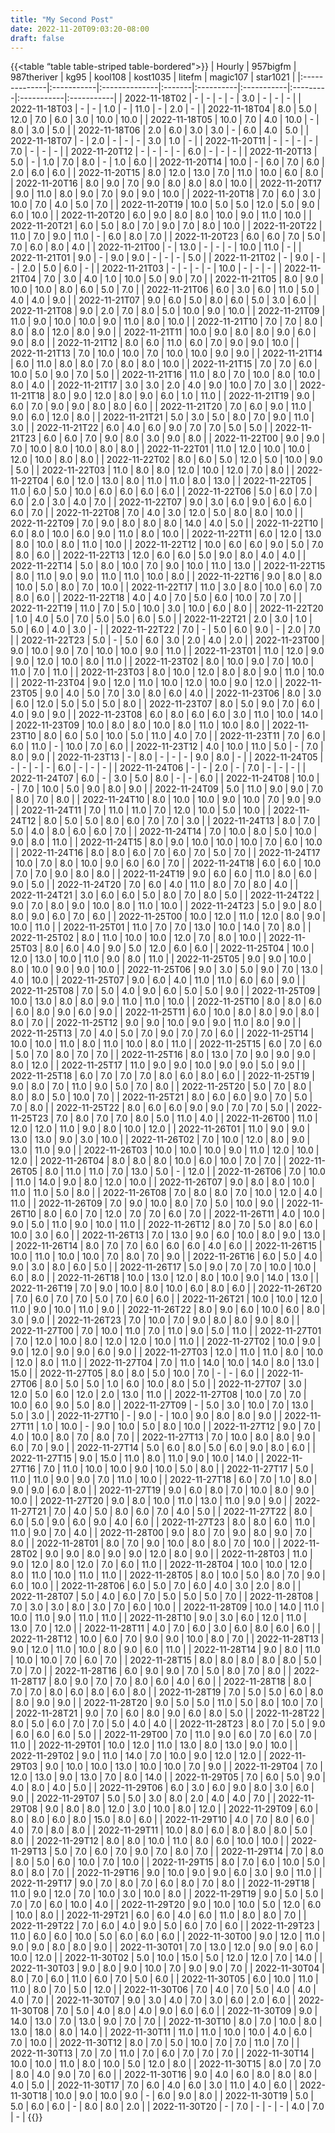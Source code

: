 ```yaml
---
title: "My Second Post"
date: 2022-11-20T09:03:20-08:00
draft: false
---
```

{{<table “table table-striped table-bordered">}}
| Hourly        | 957bigfm   | 987theriver   | kg95   | kool108   | kost1035   | litefm   | magic107   | star1021   |
|:--------------|:-----------|:--------------|:-------|:----------|:-----------|:---------|:-----------|:-----------|
| 2022-11-18T02 | -          | -             | -      | -         | 3.0        | -        | -          | -          |
| 2022-11-18T03 | -          | -             | 1.0    | -         | 11.0       | -        | 2.0        | -          |
| 2022-11-18T04 | 8.0        | 5.0           | 12.0   | 7.0       | 6.0        | 3.0      | 10.0       | 10.0       |
| 2022-11-18T05 | 10.0       | 7.0           | 4.0    | 10.0      | -          | 8.0      | 3.0        | 5.0        |
| 2022-11-18T06 | 2.0        | 6.0           | 3.0    | 3.0       | -          | 6.0      | 4.0        | 5.0        |
| 2022-11-18T07 | -          | 2.0           | -      | -         | -          | 3.0      | 1.0        | -          |
| 2022-11-20T11 | -          | -             | -      | -         | 7.0        | -        | -          | -          |
| 2022-11-20T12 | -          | -             | -      | -         | 6.0        | -        | -          | -          |
| 2022-11-20T13 | 5.0        | -             | 1.0    | 7.0       | 8.0        | -        | 1.0        | 6.0        |
| 2022-11-20T14 | 10.0       | -             | 6.0    | 7.0       | 6.0        | 2.0      | 6.0        | 6.0        |
| 2022-11-20T15 | 8.0        | 12.0          | 13.0   | 7.0       | 11.0       | 10.0     | 6.0        | 8.0        |
| 2022-11-20T16 | 8.0        | 9.0           | 7.0    | 9.0       | 8.0        | 8.0      | 8.0        | 10.0       |
| 2022-11-20T17 | 9.0        | 11.0          | 8.0    | 9.0       | 7.0        | 9.0      | 9.0        | 10.0       |
| 2022-11-20T18 | 7.0        | 6.0           | 3.0    | 10.0      | 7.0        | 4.0      | 5.0        | 7.0        |
| 2022-11-20T19 | 10.0       | 5.0           | 5.0    | 12.0      | 5.0        | 9.0      | 6.0        | 10.0       |
| 2022-11-20T20 | 6.0        | 9.0           | 8.0    | 8.0       | 10.0       | 9.0      | 11.0       | 10.0       |
| 2022-11-20T21 | 6.0        | 5.0           | 8.0    | 7.0       | 9.0        | 7.0      | 8.0        | 10.0       |
| 2022-11-20T22 | 11.0       | 7.0           | 9.0    | 11.0      | -          | 6.0      | 8.0        | 7.0        |
| 2022-11-20T23 | 6.0        | 6.0           | 7.0    | 5.0       | 7.0        | 6.0      | 8.0        | 4.0        |
| 2022-11-21T00 | -          | 13.0          | -      | -         | -          | 10.0     | 11.0       | -          |
| 2022-11-21T01 | 9.0        | -             | 9.0    | 9.0       | -          | -        | -          | 5.0        |
| 2022-11-21T02 | -          | 9.0           | -      | -         | 2.0        | 5.0      | 6.0        | -          |
| 2022-11-21T03 | -          | -             | -      | -         | 10.0       | -        | -          | -          |
| 2022-11-21T04 | 7.0        | 3.0           | 4.0    | 1.0       | 10.0       | 5.0      | 9.0        | 7.0        |
| 2022-11-21T05 | 8.0        | 9.0           | 10.0   | 10.0      | 8.0        | 6.0      | 5.0        | 7.0        |
| 2022-11-21T06 | 6.0        | 3.0           | 6.0    | 11.0      | 5.0        | 4.0      | 4.0        | 9.0        |
| 2022-11-21T07 | 9.0        | 6.0           | 5.0    | 8.0       | 6.0        | 5.0      | 3.0        | 6.0        |
| 2022-11-21T08 | 9.0        | 2.0           | 7.0    | 8.0       | 5.0        | 10.0     | 9.0        | 10.0       |
| 2022-11-21T09 | 11.0       | 9.0           | 10.0   | 10.0      | 9.0        | 11.0     | 8.0        | 10.0       |
| 2022-11-21T10 | 7.0        | 7.0           | 8.0    | 8.0       | 8.0        | 12.0     | 8.0        | 9.0        |
| 2022-11-21T11 | 10.0       | 9.0           | 8.0    | 8.0       | 9.0        | 6.0      | 9.0        | 8.0        |
| 2022-11-21T12 | 8.0        | 6.0           | 11.0   | 6.0       | 7.0        | 9.0      | 9.0        | 10.0       |
| 2022-11-21T13 | 7.0        | 10.0          | 10.0   | 7.0       | 10.0       | 10.0     | 9.0        | 9.0        |
| 2022-11-21T14 | 6.0        | 11.0          | 8.0    | 8.0       | 7.0        | 8.0      | 8.0        | 10.0       |
| 2022-11-21T15 | 7.0        | 7.0           | 6.0    | 10.0      | 5.0        | 9.0      | 7.0        | 5.0        |
| 2022-11-21T16 | 11.0       | 8.0           | 7.0    | 10.0      | 8.0        | 10.0     | 8.0        | 4.0        |
| 2022-11-21T17 | 3.0        | 3.0           | 2.0    | 4.0       | 9.0        | 10.0     | 7.0        | 3.0        |
| 2022-11-21T18 | 8.0        | 9.0           | 12.0   | 8.0       | 9.0        | 6.0      | 1.0        | 11.0       |
| 2022-11-21T19 | 9.0        | 6.0           | 7.0    | 9.0       | 9.0        | 8.0      | 8.0        | 6.0        |
| 2022-11-21T20 | 7.0        | 6.0           | 9.0    | 11.0      | 9.0        | 6.0      | 12.0       | 8.0        |
| 2022-11-21T21 | 5.0        | 3.0           | 5.0    | 8.0       | 7.0        | 9.0      | 11.0       | 3.0        |
| 2022-11-21T22 | 6.0        | 4.0           | 6.0    | 9.0       | 7.0        | 7.0      | 5.0        | 5.0        |
| 2022-11-21T23 | 6.0        | 6.0           | 7.0    | 9.0       | 8.0        | 3.0      | 9.0        | 8.0        |
| 2022-11-22T00 | 9.0        | 9.0           | 7.0    | 10.0      | 8.0        | 10.0     | 8.0        | 8.0        |
| 2022-11-22T01 | 11.0       | 12.0          | 10.0   | 10.0      | 12.0       | 10.0     | 8.0        | 8.0        |
| 2022-11-22T02 | 8.0        | 6.0           | 5.0    | 12.0      | 5.0        | 10.0     | 9.0        | 5.0        |
| 2022-11-22T03 | 11.0       | 8.0           | 8.0    | 12.0      | 10.0       | 12.0     | 7.0        | 8.0        |
| 2022-11-22T04 | 6.0        | 12.0          | 13.0   | 8.0       | 11.0       | 11.0     | 8.0        | 13.0       |
| 2022-11-22T05 | 11.0       | 6.0           | 5.0    | 10.0      | 6.0        | 6.0      | 6.0        | 6.0        |
| 2022-11-22T06 | 5.0        | 6.0           | 7.0    | 6.0       | 2.0        | 3.0      | 4.0        | 7.0        |
| 2022-11-22T07 | 9.0        | 3.0           | 6.0    | 9.0       | 6.0        | 6.0      | 6.0        | 7.0        |
| 2022-11-22T08 | 7.0        | 4.0           | 3.0    | 12.0      | 5.0        | 8.0      | 8.0        | 10.0       |
| 2022-11-22T09 | 7.0        | 9.0           | 8.0    | 8.0       | 8.0        | 14.0     | 4.0        | 5.0        |
| 2022-11-22T10 | 6.0        | 8.0           | 10.0   | 6.0       | 9.0        | 11.0     | 8.0        | 10.0       |
| 2022-11-22T11 | 6.0        | 12.0          | 13.0   | 8.0       | 10.0       | 8.0      | 11.0       | 10.0       |
| 2022-11-22T12 | 10.0       | 6.0           | 6.0    | 9.0       | 5.0        | 7.0      | 8.0        | 6.0        |
| 2022-11-22T13 | 12.0       | 6.0           | 6.0    | 5.0       | 9.0        | 8.0      | 4.0        | 4.0        |
| 2022-11-22T14 | 5.0        | 8.0           | 10.0   | 7.0       | 9.0        | 10.0     | 11.0       | 13.0       |
| 2022-11-22T15 | 8.0        | 11.0          | 9.0    | 9.0       | 11.0       | 11.0     | 10.0       | 8.0        |
| 2022-11-22T16 | 9.0        | 8.0           | 8.0    | 10.0      | 5.0        | 8.0      | 7.0        | 10.0       |
| 2022-11-22T17 | 11.0       | 3.0           | 8.0    | 10.0      | 6.0        | 7.0      | 8.0        | 6.0        |
| 2022-11-22T18 | 4.0        | 4.0           | 7.0    | 5.0       | 6.0        | 10.0     | 7.0        | 7.0        |
| 2022-11-22T19 | 11.0       | 7.0           | 5.0    | 10.0      | 3.0        | 10.0     | 6.0        | 8.0        |
| 2022-11-22T20 | 1.0        | 4.0           | 5.0    | 7.0       | 5.0        | 5.0      | 6.0        | 5.0        |
| 2022-11-22T21 | 2.0        | 3.0           | 1.0    | 5.0       | 6.0        | 4.0      | 3.0        | -          |
| 2022-11-22T22 | 7.0        | -             | 5.0    | 6.0       | 9.0        | -        | 2.0        | 7.0        |
| 2022-11-22T23 | 5.0        | -             | 5.0    | 6.0       | 3.0        | 2.0      | 4.0        | 2.0        |
| 2022-11-23T00 | 9.0        | 10.0          | 9.0    | 7.0       | 10.0       | 10.0     | 9.0        | 11.0       |
| 2022-11-23T01 | 11.0       | 12.0          | 9.0    | 9.0       | 12.0       | 10.0     | 8.0        | 11.0       |
| 2022-11-23T02 | 8.0        | 10.0          | 9.0    | 7.0       | 10.0       | 11.0     | 7.0        | 11.0       |
| 2022-11-23T03 | 8.0        | 10.0          | 12.0   | 8.0       | 8.0        | 9.0      | 11.0       | 10.0       |
| 2022-11-23T04 | 9.0        | 12.0          | 11.0   | 10.0      | 12.0       | 10.0     | 9.0        | 12.0       |
| 2022-11-23T05 | 9.0        | 4.0           | 5.0    | 7.0       | 3.0        | 8.0      | 6.0        | 4.0        |
| 2022-11-23T06 | 8.0        | 3.0           | 6.0    | 12.0      | 5.0        | 5.0      | 5.0        | 8.0        |
| 2022-11-23T07 | 8.0        | 5.0           | 9.0    | 7.0       | 6.0        | 4.0      | 9.0        | 9.0        |
| 2022-11-23T08 | 6.0        | 8.0           | 6.0    | 6.0       | 3.0        | 11.0     | 10.0       | 14.0       |
| 2022-11-23T09 | 10.0       | 8.0           | 8.0    | 10.0      | 8.0        | 11.0     | 10.0       | 8.0        |
| 2022-11-23T10 | 8.0        | 6.0           | 5.0    | 10.0      | 5.0        | 11.0     | 4.0        | 7.0        |
| 2022-11-23T11 | 7.0        | 6.0           | 6.0    | 11.0      | -          | 10.0     | 7.0        | 6.0        |
| 2022-11-23T12 | 4.0        | 10.0          | 11.0   | 5.0       | -          | 7.0      | 8.0        | 9.0        |
| 2022-11-23T13 | -          | 8.0           | -      | -         | -          | 9.0      | 8.0        | -          |
| 2022-11-24T05 | -          | -             | -      | -         | 6.0        | -        | -          | -          |
| 2022-11-24T06 | -          | -             | 2.0    | -         | 7.0        | -        | -          | -          |
| 2022-11-24T07 | 6.0        | -             | 3.0    | 5.0       | 8.0        | -        | -          | 6.0        |
| 2022-11-24T08 | 10.0       | -             | 7.0    | 10.0      | 5.0        | 9.0      | 8.0        | 9.0        |
| 2022-11-24T09 | 5.0        | 11.0          | 9.0    | 9.0       | 7.0        | 8.0      | 7.0        | 8.0        |
| 2022-11-24T10 | 8.0        | 10.0          | 10.0   | 9.0       | 10.0       | 7.0      | 9.0        | 9.0        |
| 2022-11-24T11 | 7.0        | 11.0          | 11.0   | 7.0       | 12.0       | 10.0     | 5.0        | 10.0       |
| 2022-11-24T12 | 8.0        | 5.0           | 5.0    | 8.0       | 6.0        | 7.0      | 7.0        | 3.0        |
| 2022-11-24T13 | 8.0        | 7.0           | 5.0    | 4.0       | 8.0        | 6.0      | 6.0        | 7.0        |
| 2022-11-24T14 | 7.0        | 10.0          | 8.0    | 5.0       | 10.0       | 9.0      | 8.0        | 11.0       |
| 2022-11-24T15 | 8.0        | 9.0           | 10.0   | 10.0      | 10.0       | 7.0      | 6.0        | 10.0       |
| 2022-11-24T16 | 8.0        | 8.0           | 6.0    | 7.0       | 6.0        | 7.0      | 5.0        | 7.0        |
| 2022-11-24T17 | 10.0       | 7.0           | 8.0    | 10.0      | 9.0        | 6.0      | 6.0        | 7.0        |
| 2022-11-24T18 | 6.0        | 6.0           | 10.0   | 7.0       | 7.0        | 9.0      | 8.0        | 8.0        |
| 2022-11-24T19 | 9.0        | 6.0           | 6.0    | 11.0      | 8.0        | 6.0      | 9.0        | 5.0        |
| 2022-11-24T20 | 7.0        | 6.0           | 4.0    | 11.0      | 8.0        | 7.0      | 8.0        | 4.0        |
| 2022-11-24T21 | 3.0        | 6.0           | 6.0    | 5.0       | 8.0        | 7.0      | 8.0        | 5.0        |
| 2022-11-24T22 | 9.0        | 7.0           | 8.0    | 9.0       | 10.0       | 8.0      | 11.0       | 10.0       |
| 2022-11-24T23 | 5.0        | 9.0           | 8.0    | 8.0       | 9.0        | 6.0      | 7.0        | 6.0        |
| 2022-11-25T00 | 10.0       | 12.0          | 11.0   | 12.0      | 8.0        | 9.0      | 10.0       | 11.0       |
| 2022-11-25T01 | 11.0       | 7.0           | 7.0    | 13.0      | 10.0       | 14.0     | 7.0        | 8.0        |
| 2022-11-25T02 | 8.0        | 11.0          | 10.0   | 10.0      | 12.0       | 7.0      | 8.0        | 10.0       |
| 2022-11-25T03 | 8.0        | 6.0           | 4.0    | 9.0       | 5.0        | 12.0     | 6.0        | 6.0        |
| 2022-11-25T04 | 10.0       | 12.0          | 13.0   | 10.0      | 11.0       | 9.0      | 8.0        | 11.0       |
| 2022-11-25T05 | 9.0        | 9.0           | 10.0   | 8.0       | 10.0       | 9.0      | 9.0        | 10.0       |
| 2022-11-25T06 | 9.0        | 3.0           | 5.0    | 9.0       | 7.0        | 13.0     | 4.0        | 10.0       |
| 2022-11-25T07 | 9.0        | 6.0           | 4.0    | 11.0      | 11.0       | 6.0      | 6.0        | 9.0        |
| 2022-11-25T08 | 7.0        | 5.0           | 4.0    | 9.0       | 6.0        | 5.0      | 5.0        | 9.0        |
| 2022-11-25T09 | 10.0       | 13.0          | 8.0    | 8.0       | 9.0        | 11.0     | 11.0       | 10.0       |
| 2022-11-25T10 | 8.0        | 8.0           | 6.0    | 6.0       | 8.0        | 9.0      | 6.0        | 9.0        |
| 2022-11-25T11 | 6.0        | 10.0          | 8.0    | 8.0       | 9.0        | 8.0      | 8.0        | 7.0        |
| 2022-11-25T12 | 9.0        | 9.0           | 10.0   | 9.0       | 9.0        | 11.0     | 8.0        | 9.0        |
| 2022-11-25T13 | 7.0        | 4.0           | 5.0    | 7.0       | 9.0        | 7.0      | 7.0        | 6.0        |
| 2022-11-25T14 | 10.0       | 10.0          | 11.0   | 8.0       | 11.0       | 10.0     | 8.0        | 11.0       |
| 2022-11-25T15 | 6.0        | 7.0           | 6.0    | 5.0       | 7.0        | 8.0      | 7.0        | 7.0        |
| 2022-11-25T16 | 8.0        | 13.0          | 7.0    | 9.0       | 9.0        | 9.0      | 8.0        | 12.0       |
| 2022-11-25T17 | 11.0       | 9.0           | 9.0    | 10.0      | 9.0        | 9.0      | 5.0        | 9.0        |
| 2022-11-25T18 | 6.0        | 7.0           | 7.0    | 7.0       | 8.0        | 6.0      | 8.0        | 6.0        |
| 2022-11-25T19 | 9.0        | 8.0           | 7.0    | 11.0      | 9.0        | 5.0      | 7.0        | 8.0        |
| 2022-11-25T20 | 5.0        | 7.0           | 8.0    | 8.0       | 8.0        | 5.0      | 10.0       | 7.0        |
| 2022-11-25T21 | 8.0        | 6.0           | 6.0    | 9.0       | 7.0        | 5.0      | 7.0        | 8.0        |
| 2022-11-25T22 | 8.0        | 6.0           | 6.0    | 9.0       | 9.0        | 7.0      | 7.0        | 5.0        |
| 2022-11-25T23 | 7.0        | 8.0           | 7.0    | 7.0       | 8.0        | 5.0      | 11.0       | 4.0        |
| 2022-11-26T00 | 11.0       | 12.0          | 12.0   | 11.0      | 9.0        | 8.0      | 10.0       | 12.0       |
| 2022-11-26T01 | 11.0       | 9.0           | 9.0    | 13.0      | 13.0       | 9.0      | 3.0        | 10.0       |
| 2022-11-26T02 | 7.0        | 10.0          | 12.0   | 8.0       | 9.0        | 13.0     | 11.0       | 9.0        |
| 2022-11-26T03 | 10.0       | 10.0          | 10.0   | 9.0       | 11.0       | 12.0     | 10.0       | 12.0       |
| 2022-11-26T04 | 8.0        | 8.0           | 8.0    | 10.0      | 6.0        | 10.0     | 7.0        | 7.0        |
| 2022-11-26T05 | 8.0        | 11.0          | 11.0   | 7.0       | 13.0       | 5.0      | -          | 12.0       |
| 2022-11-26T06 | 7.0        | 10.0          | 11.0   | 14.0      | 9.0        | 8.0      | 12.0       | 10.0       |
| 2022-11-26T07 | 9.0        | 8.0           | 8.0    | 10.0      | 11.0       | 11.0     | 5.0        | 8.0        |
| 2022-11-26T08 | 7.0        | 8.0           | 8.0    | 7.0       | 10.0       | 12.0     | 4.0        | 11.0       |
| 2022-11-26T09 | 7.0        | 9.0           | 10.0   | 8.0       | 7.0        | 5.0      | 10.0       | 9.0        |
| 2022-11-26T10 | 8.0        | 6.0           | 7.0    | 12.0      | 7.0        | 7.0      | 6.0        | 7.0        |
| 2022-11-26T11 | 4.0        | 10.0          | 9.0    | 5.0       | 11.0       | 9.0      | 10.0       | 11.0       |
| 2022-11-26T12 | 8.0        | 7.0           | 5.0    | 8.0       | 6.0        | 10.0     | 3.0        | 6.0        |
| 2022-11-26T13 | 7.0        | 13.0          | 9.0    | 6.0       | 10.0       | 8.0      | 9.0        | 13.0       |
| 2022-11-26T14 | 8.0        | 7.0           | 7.0    | 6.0       | 6.0        | 6.0      | 4.0        | 6.0        |
| 2022-11-26T15 | 10.0       | 11.0          | 10.0   | 10.0      | 7.0        | 8.0      | 7.0        | 9.0        |
| 2022-11-26T16 | 6.0        | 5.0           | 4.0    | 9.0       | 3.0        | 8.0      | 6.0        | 5.0        |
| 2022-11-26T17 | 5.0        | 9.0           | 7.0    | 7.0       | 10.0       | 10.0     | 6.0        | 8.0        |
| 2022-11-26T18 | 10.0       | 13.0          | 12.0   | 8.0       | 10.0       | 9.0      | 14.0       | 13.0       |
| 2022-11-26T19 | 7.0        | 9.0           | 10.0   | 8.0       | 10.0       | 6.0      | 8.0        | 6.0        |
| 2022-11-26T20 | 7.0        | 6.0           | 7.0    | 7.0       | 5.0        | 7.0      | 6.0        | 6.0        |
| 2022-11-26T21 | 10.0       | 10.0          | 12.0   | 11.0      | 9.0        | 10.0     | 11.0       | 9.0        |
| 2022-11-26T22 | 8.0        | 9.0           | 6.0    | 10.0      | 6.0        | 8.0      | 3.0        | 9.0        |
| 2022-11-26T23 | 7.0        | 10.0          | 7.0    | 9.0       | 8.0        | 8.0      | 9.0        | 8.0        |
| 2022-11-27T00 | 7.0        | 10.0          | 11.0   | 7.0       | 11.0       | 9.0      | 5.0        | 11.0       |
| 2022-11-27T01 | 7.0        | 12.0          | 10.0   | 8.0       | 12.0       | 12.0     | 10.0       | 11.0       |
| 2022-11-27T02 | 10.0       | 9.0           | 9.0    | 12.0      | 9.0        | 9.0      | 6.0        | 9.0        |
| 2022-11-27T03 | 12.0       | 11.0          | 11.0   | 8.0       | 10.0       | 12.0     | 8.0        | 11.0       |
| 2022-11-27T04 | 7.0        | 11.0          | 14.0   | 10.0      | 14.0       | 8.0      | 13.0       | 15.0       |
| 2022-11-27T05 | 8.0        | 8.0           | 5.0    | 10.0      | 7.0        | -        | -          | 6.0        |
| 2022-11-27T06 | 8.0        | 5.0           | 5.0    | 1.0       | 6.0        | 10.0     | 8.0        | 5.0        |
| 2022-11-27T07 | 3.0        | 12.0          | 5.0    | 6.0       | 12.0       | 2.0      | 13.0       | 11.0       |
| 2022-11-27T08 | 10.0       | 7.0           | 7.0    | 10.0      | 6.0        | 9.0      | 5.0        | 8.0        |
| 2022-11-27T09 | -          | 5.0           | 3.0    | 10.0      | 7.0        | 13.0     | 5.0        | 3.0        |
| 2022-11-27T10 | -          | 9.0           | -      | 10.0      | 9.0        | 8.0      | 8.0        | 9.0        |
| 2022-11-27T11 | 1.0        | 10.0          | -      | 9.0       | 10.0       | 5.0      | 8.0        | 10.0       |
| 2022-11-27T12 | 9.0        | 7.0           | 4.0    | 10.0      | 8.0        | 7.0      | 8.0        | 7.0        |
| 2022-11-27T13 | 7.0        | 10.0          | 8.0    | 8.0       | 9.0        | 6.0      | 7.0        | 9.0        |
| 2022-11-27T14 | 5.0        | 6.0           | 8.0    | 5.0       | 6.0        | 9.0      | 8.0        | 6.0        |
| 2022-11-27T15 | 9.0        | 15.0          | 11.0   | 8.0       | 11.0       | 9.0      | 10.0       | 14.0       |
| 2022-11-27T16 | 7.0        | 11.0          | 10.0   | 10.0      | 9.0        | 10.0     | 5.0        | 8.0        |
| 2022-11-27T17 | 5.0        | 11.0          | 11.0   | 9.0       | 9.0        | 7.0      | 11.0       | 10.0       |
| 2022-11-27T18 | 6.0        | 7.0           | 1.0    | 8.0       | 9.0        | 9.0      | 6.0        | 8.0        |
| 2022-11-27T19 | 9.0        | 6.0           | 8.0    | 7.0       | 10.0       | 8.0      | 9.0        | 10.0       |
| 2022-11-27T20 | 9.0        | 8.0           | 10.0   | 11.0      | 13.0       | 11.0     | 9.0        | 9.0        |
| 2022-11-27T21 | 7.0        | 4.0           | 5.0    | 8.0       | 6.0        | 7.0      | 4.0        | 5.0        |
| 2022-11-27T22 | 8.0        | 6.0           | 5.0    | 9.0       | 6.0        | 9.0      | 4.0        | 6.0        |
| 2022-11-27T23 | 8.0        | 8.0           | 6.0    | 11.0      | 11.0       | 9.0      | 7.0        | 4.0        |
| 2022-11-28T00 | 9.0        | 8.0           | 7.0    | 9.0       | 8.0        | 9.0      | 7.0        | 8.0        |
| 2022-11-28T01 | 8.0        | 7.0           | 9.0    | 10.0      | 8.0        | 8.0      | 7.0        | 10.0       |
| 2022-11-28T02 | 9.0        | 9.0           | 8.0    | 9.0       | 9.0        | 12.0     | 8.0        | 9.0        |
| 2022-11-28T03 | 11.0       | 9.0           | 12.0   | 8.0       | 12.0       | 7.0      | 6.0        | 11.0       |
| 2022-11-28T04 | 10.0       | 10.0          | 12.0   | 8.0       | 11.0       | 10.0     | 11.0       | 11.0       |
| 2022-11-28T05 | 8.0        | 10.0          | 5.0    | 8.0       | 7.0        | 9.0      | 6.0        | 10.0       |
| 2022-11-28T06 | 6.0        | 5.0           | 7.0    | 6.0       | 4.0        | 3.0      | 2.0        | 8.0        |
| 2022-11-28T07 | 5.0        | 4.0           | 6.0    | 7.0       | 5.0        | 5.0      | 5.0        | 7.0        |
| 2022-11-28T08 | 7.0        | 3.0           | 3.0    | 8.0       | 3.0        | 7.0      | 6.0        | 10.0       |
| 2022-11-28T09 | 10.0       | 14.0          | 11.0   | 10.0      | 11.0       | 9.0      | 11.0       | 11.0       |
| 2022-11-28T10 | 9.0        | 3.0           | 6.0    | 12.0      | 11.0       | 13.0     | 7.0        | 12.0       |
| 2022-11-28T11 | 4.0        | 7.0           | 6.0    | 3.0       | 6.0        | 8.0      | 6.0        | 6.0        |
| 2022-11-28T12 | 10.0       | 6.0           | 7.0    | 9.0       | 9.0        | 10.0     | 8.0        | 7.0        |
| 2022-11-28T13 | 9.0        | 12.0          | 11.0   | 10.0      | 8.0        | 9.0      | 6.0        | 11.0       |
| 2022-11-28T14 | 9.0        | 8.0           | 11.0   | 10.0      | 10.0       | 7.0      | 6.0        | 7.0        |
| 2022-11-28T15 | 8.0        | 8.0           | 8.0    | 8.0       | 8.0        | 5.0      | 7.0        | 7.0        |
| 2022-11-28T16 | 6.0        | 9.0           | 9.0    | 7.0       | 5.0        | 8.0      | 7.0        | 8.0        |
| 2022-11-28T17 | 8.0        | 9.0           | 7.0    | 7.0       | 8.0        | 6.0      | 4.0        | 6.0        |
| 2022-11-28T18 | 8.0        | 7.0           | 7.0    | 8.0       | 6.0        | 8.0      | 6.0        | 8.0        |
| 2022-11-28T19 | 7.0        | 5.0           | 5.0    | 6.0       | 8.0        | 8.0      | 9.0        | 9.0        |
| 2022-11-28T20 | 9.0        | 5.0           | 5.0    | 11.0      | 5.0        | 8.0      | 10.0       | 7.0        |
| 2022-11-28T21 | 9.0        | 7.0           | 6.0    | 8.0       | 9.0        | 6.0      | 8.0        | 5.0        |
| 2022-11-28T22 | 8.0        | 5.0           | 6.0    | 7.0       | 7.0        | 5.0      | 4.0        | 4.0        |
| 2022-11-28T23 | 8.0        | 7.0           | 5.0    | 9.0       | 6.0        | 6.0      | 6.0        | 5.0        |
| 2022-11-29T00 | 7.0        | 11.0          | 9.0    | 6.0       | 7.0        | 6.0      | 7.0        | 11.0       |
| 2022-11-29T01 | 10.0       | 12.0          | 11.0   | 13.0      | 8.0        | 13.0     | 9.0        | 10.0       |
| 2022-11-29T02 | 9.0        | 11.0          | 14.0   | 7.0       | 10.0       | 9.0      | 12.0       | 12.0       |
| 2022-11-29T03 | 9.0        | 10.0          | 10.0   | 13.0      | 10.0       | 10.0     | 7.0        | 9.0        |
| 2022-11-29T04 | 7.0        | 12.0          | 13.0   | 9.0       | 13.0       | 7.0      | 8.0        | 14.0       |
| 2022-11-29T05 | 7.0        | 6.0           | 5.0    | 9.0       | 4.0        | 8.0      | 4.0        | 5.0        |
| 2022-11-29T06 | 6.0        | 3.0           | 6.0    | 9.0       | 8.0        | 3.0      | 6.0        | 9.0        |
| 2022-11-29T07 | 5.0        | 5.0           | 3.0    | 8.0       | 2.0        | 4.0      | 4.0        | 7.0        |
| 2022-11-29T08 | 9.0        | 8.0           | 8.0    | 12.0      | 3.0        | 10.0     | 8.0        | 12.0       |
| 2022-11-29T09 | 6.0        | 8.0           | 8.0    | 6.0       | 8.0        | 15.0     | 8.0        | 6.0        |
| 2022-11-29T10 | 4.0        | 7.0           | 8.0    | 6.0       | 4.0        | 7.0      | 8.0        | 8.0        |
| 2022-11-29T11 | 10.0       | 8.0           | 6.0    | 8.0       | 8.0        | 8.0      | 5.0        | 8.0        |
| 2022-11-29T12 | 8.0        | 8.0           | 10.0   | 11.0      | 8.0        | 6.0      | 10.0       | 10.0       |
| 2022-11-29T13 | 5.0        | 7.0           | 6.0    | 7.0       | 9.0        | 7.0      | 8.0        | 7.0        |
| 2022-11-29T14 | 7.0        | 8.0           | 8.0    | 5.0       | 6.0        | 10.0     | 7.0        | 10.0       |
| 2022-11-29T15 | 8.0        | 7.0           | 6.0    | 10.0      | 5.0        | 8.0      | 8.0        | 7.0        |
| 2022-11-29T16 | 9.0        | 10.0          | 9.0    | 9.0       | 6.0        | 3.0      | 9.0        | 11.0       |
| 2022-11-29T17 | 9.0        | 7.0           | 8.0    | 7.0       | 6.0        | 8.0      | 7.0        | 8.0        |
| 2022-11-29T18 | 11.0       | 9.0           | 12.0   | 7.0       | 10.0       | 3.0      | 10.0       | 8.0        |
| 2022-11-29T19 | 9.0        | 5.0           | 5.0    | 7.0       | 7.0        | 6.0      | 10.0       | 4.0        |
| 2022-11-29T20 | 9.0        | 10.0          | 10.0   | 5.0       | 12.0       | 6.0      | 10.0       | 8.0        |
| 2022-11-29T21 | 6.0        | 6.0           | 4.0    | 6.0       | 11.0       | 8.0      | 8.0        | 7.0        |
| 2022-11-29T22 | 7.0        | 6.0           | 4.0    | 9.0       | 5.0        | 6.0      | 7.0        | 6.0        |
| 2022-11-29T23 | 11.0       | 6.0           | 6.0    | 10.0      | 5.0        | 6.0      | 6.0        | 6.0        |
| 2022-11-30T00 | 9.0        | 12.0          | 11.0   | 9.0       | 9.0        | 8.0      | 8.0        | 9.0        |
| 2022-11-30T01 | 7.0        | 13.0          | 12.0   | 9.0       | 9.0        | 6.0      | 10.0       | 12.0       |
| 2022-11-30T02 | 5.0        | 10.0          | 15.0   | 5.0       | 12.0       | 12.0     | 7.0        | 14.0       |
| 2022-11-30T03 | 9.0        | 8.0           | 9.0    | 10.0      | 7.0        | 9.0      | 9.0        | 7.0        |
| 2022-11-30T04 | 8.0        | 7.0           | 6.0    | 11.0      | 6.0        | 7.0      | 5.0        | 6.0        |
| 2022-11-30T05 | 6.0        | 10.0          | 11.0   | 11.0      | 8.0        | 7.0      | 5.0        | 12.0       |
| 2022-11-30T06 | 7.0        | 4.0           | 7.0    | 5.0       | 4.0        | 4.0      | 4.0        | 7.0        |
| 2022-11-30T07 | 9.0        | 3.0           | 4.0    | 7.0       | 3.0        | 6.0      | 2.0        | 6.0        |
| 2022-11-30T08 | 7.0        | 5.0           | 4.0    | 8.0       | 4.0        | 9.0      | 6.0        | 6.0        |
| 2022-11-30T09 | 9.0        | 14.0          | 13.0   | 7.0       | 13.0       | 9.0      | 7.0        | 7.0        |
| 2022-11-30T10 | 8.0        | 7.0           | 10.0   | 8.0       | 13.0       | 18.0     | 8.0        | 14.0       |
| 2022-11-30T11 | 11.0       | 11.0          | 10.0   | 10.0      | 4.0        | 6.0      | 7.0        | 10.0       |
| 2022-11-30T12 | 8.0        | 7.0           | 5.0    | 10.0      | 7.0        | 7.0      | 11.0       | 7.0        |
| 2022-11-30T13 | 7.0        | 7.0           | 11.0   | 7.0       | 6.0        | 7.0      | 7.0        | 7.0        |
| 2022-11-30T14 | 10.0       | 10.0          | 11.0   | 8.0       | 10.0       | 5.0      | 12.0       | 8.0        |
| 2022-11-30T15 | 8.0        | 7.0           | 7.0    | 8.0       | 4.0        | 9.0      | 7.0        | 6.0        |
| 2022-11-30T16 | 9.0        | 4.0           | 6.0    | 8.0       | 8.0        | 8.0      | 4.0        | 5.0        |
| 2022-11-30T17 | 7.0        | 6.0           | 4.0    | 6.0       | 3.0        | 11.0     | 4.0        | 6.0        |
| 2022-11-30T18 | 10.0       | 9.0           | 10.0   | 9.0       | -          | 6.0      | 9.0        | 8.0        |
| 2022-11-30T19 | 5.0        | 5.0           | 6.0    | 6.0       | -          | 8.0      | 8.0        | 2.0        |
| 2022-11-30T20 | -          | 7.0           | -      | -         | -          | 4.0      | 7.0        | -          |
{{</table>}}